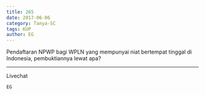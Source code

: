 ```yaml
---
title: 265
date: 2017-06-06
category: Tanya-SC
tags: KUP
author: EG
---
```


Pendaftaran NPWP bagi WPLN yang mempunyai niat bertempat tinggal di Indonesia, pembuktiannya lewat apa?

---

Livechat

`EG`
